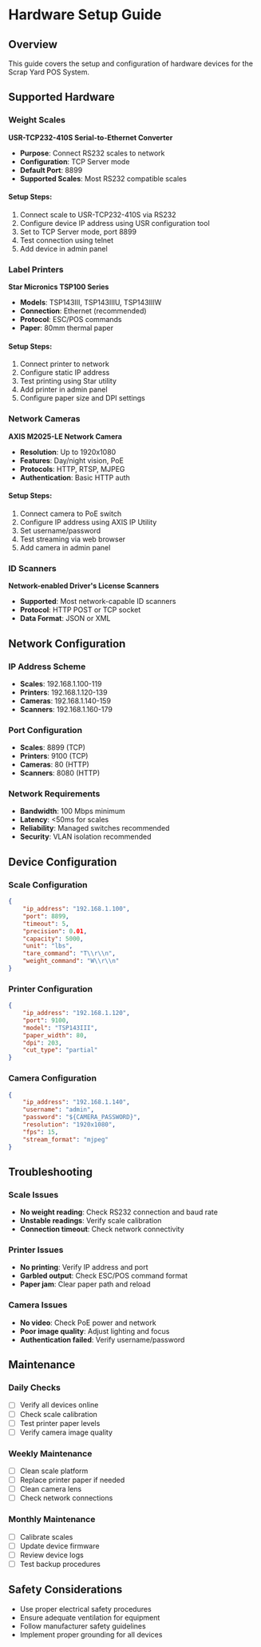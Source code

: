 # Hardware Setup Guide

## Overview
This guide covers the setup and configuration of hardware devices for the Scrap Yard POS System.

## Supported Hardware

### Weight Scales
**USR-TCP232-410S Serial-to-Ethernet Converter**
- **Purpose**: Connect RS232 scales to network
- **Configuration**: TCP Server mode
- **Default Port**: 8899
- **Supported Scales**: Most RS232 compatible scales

#### Setup Steps:
1. Connect scale to USR-TCP232-410S via RS232
2. Configure device IP address using USR configuration tool
3. Set to TCP Server mode, port 8899
4. Test connection using telnet
5. Add device in admin panel

### Label Printers
**Star Micronics TSP100 Series**
- **Models**: TSP143III, TSP143IIIU, TSP143IIIW
- **Connection**: Ethernet (recommended)
- **Protocol**: ESC/POS commands
- **Paper**: 80mm thermal paper

#### Setup Steps:
1. Connect printer to network
2. Configure static IP address
3. Test printing using Star utility
4. Add printer in admin panel
5. Configure paper size and DPI settings

### Network Cameras
**AXIS M2025-LE Network Camera**
- **Resolution**: Up to 1920x1080
- **Features**: Day/night vision, PoE
- **Protocols**: HTTP, RTSP, MJPEG
- **Authentication**: Basic HTTP auth

#### Setup Steps:
1. Connect camera to PoE switch
2. Configure IP address using AXIS IP Utility
3. Set username/password
4. Test streaming via web browser
5. Add camera in admin panel

### ID Scanners
**Network-enabled Driver's License Scanners**
- **Supported**: Most network-capable ID scanners
- **Protocol**: HTTP POST or TCP socket
- **Data Format**: JSON or XML

## Network Configuration

### IP Address Scheme
- **Scales**: 192.168.1.100-119
- **Printers**: 192.168.1.120-139
- **Cameras**: 192.168.1.140-159
- **Scanners**: 192.168.1.160-179

### Port Configuration
- **Scales**: 8899 (TCP)
- **Printers**: 9100 (TCP)
- **Cameras**: 80 (HTTP)
- **Scanners**: 8080 (HTTP)

### Network Requirements
- **Bandwidth**: 100 Mbps minimum
- **Latency**: <50ms for scales
- **Reliability**: Managed switches recommended
- **Security**: VLAN isolation recommended

## Device Configuration

### Scale Configuration
```json
{
    "ip_address": "192.168.1.100",
    "port": 8899,
    "timeout": 5,
    "precision": 0.01,
    "capacity": 5000,
    "unit": "lbs",
    "tare_command": "T\\r\\n",
    "weight_command": "W\\r\\n"
}
```

### Printer Configuration
```json
{
    "ip_address": "192.168.1.120",
    "port": 9100,
    "model": "TSP143III",
    "paper_width": 80,
    "dpi": 203,
    "cut_type": "partial"
}
```

### Camera Configuration
```json
{
    "ip_address": "192.168.1.140",
    "username": "admin",
    "password": "${CAMERA_PASSWORD}",
    "resolution": "1920x1080",
    "fps": 15,
    "stream_format": "mjpeg"
}
```

## Troubleshooting

### Scale Issues
- **No weight reading**: Check RS232 connection and baud rate
- **Unstable readings**: Verify scale calibration
- **Connection timeout**: Check network connectivity

### Printer Issues
- **No printing**: Verify IP address and port
- **Garbled output**: Check ESC/POS command format
- **Paper jam**: Clear paper path and reload

### Camera Issues
- **No video**: Check PoE power and network
- **Poor image quality**: Adjust lighting and focus
- **Authentication failed**: Verify username/password

## Maintenance

### Daily Checks
- [ ] Verify all devices online
- [ ] Check scale calibration
- [ ] Test printer paper levels
- [ ] Verify camera image quality

### Weekly Maintenance
- [ ] Clean scale platform
- [ ] Replace printer paper if needed
- [ ] Clean camera lens
- [ ] Check network connections

### Monthly Maintenance
- [ ] Calibrate scales
- [ ] Update device firmware
- [ ] Review device logs
- [ ] Test backup procedures

## Safety Considerations
- Use proper electrical safety procedures
- Ensure adequate ventilation for equipment
- Follow manufacturer safety guidelines
- Implement proper grounding for all devices